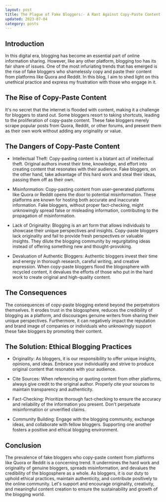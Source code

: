 ```yaml
---
layout: post
title: The Plague of Fake Bloggers:- A Rant Against Copy-Paste Content
updated: 2023-07-04
category: posts
---
```


## Introduction

In this digital era, blogging has become an essential part of online information sharing. However, like any other platform, blogging too has its fair share of issues. One of the most infuriating trends that has emerged is the rise of fake bloggers who shamelessly copy and paste their content from platforms like Quora and Reddit. In this blog, I aim to shed light on this unethical practice and express my frustration with those who engage in it.

## The Rise of Copy-Paste Content

It's no secret that the internet is flooded with content, making it a challenge for bloggers to stand out. Some bloggers resort to taking shortcuts, leading to the proliferation of copy-paste content. These fake bloggers merely scrape popular posts from Quora, Reddit, or other forums, and present them as their own work without adding any originality or value.

## The Dangers of Copy-Paste Content

- Intellectual Theft: Copy-pasting content is a blatant act of intellectual theft. Original authors invest their time, knowledge, and effort into creating content that resonates with their audience. Fake bloggers, on the other hand, take advantage of this hard work and steal their ideas, passing them off as their own.

- Misinformation: Copy-pasting content from user-generated platforms like Quora or Reddit opens the door to potential misinformation. These platforms are known for hosting both accurate and inaccurate information. Fake bloggers, without proper fact-checking, might unknowingly spread false or misleading information, contributing to the propagation of misinformation.

- Lack of Originality: Blogging is an art form that allows individuals to showcase their unique perspectives and insights. Copy-paste bloggers lack originality and fail to provide fresh perspectives or valuable insights. They dilute the blogging community by regurgitating ideas instead of offering something new and thought-provoking.

- Devaluation of Authentic Bloggers: Authentic bloggers invest their time and energy in thorough research, careful writing, and creative expression. When copy-paste bloggers flood the blogosphere with recycled content, it devalues the efforts of those who put in the hard work to create original and high-quality content.

## The Consequences

The consequences of copy-paste blogging extend beyond the perpetrators themselves. It erodes trust in the blogosphere, reduces the credibility of blogging as a platform, and discourages genuine writers from sharing their unique perspectives. Furthermore, it can negatively impact the reputation and brand image of companies or individuals who unknowingly support these fake bloggers by promoting their content.

## The Solution: Ethical Blogging Practices

- Originality: As bloggers, it is our responsibility to offer unique insights, opinions, and ideas. Embrace your individuality and strive to produce original content that resonates with your audience.

- Cite Sources: When referencing or quoting content from other platforms, always give credit to the original author. Properly cite your sources to maintain transparency and authenticity.

- Fact-Checking: Prioritize thorough fact-checking to ensure the accuracy and reliability of the information you present. Don't perpetuate misinformation or unverified claims.

- Community Building: Engage with the blogging community, exchange ideas, and collaborate with fellow bloggers. Supporting one another fosters a positive and ethical blogging environment.

## Conclusion

The prevalence of fake bloggers who copy-paste content from platforms like Quora or Reddit is a concerning trend. It undermines the hard work and originality of genuine bloggers, spreads misinformation, and devalues the credibility of the blogosphere as a whole. As bloggers, it is our duty to uphold ethical practices, maintain authenticity, and contribute positively to the online community. Let's support and encourage originality, creativity, and meaningful content creation to ensure the sustainability and growth of the blogging world.
